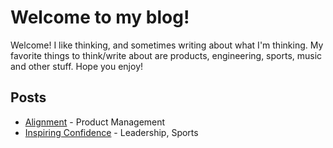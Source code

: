 # Welcome to my blog!

Welcome! I like thinking, and sometimes writing about what I'm thinking. My favorite things to think/write about are products, engineering, sports, music and other stuff. Hope you enjoy!

## Posts

- [Alignment](/posts/alignment.md) - Product Management
- [Inspiring Confidence](/posts/inspiring-confidence.md) - Leadership, Sports 